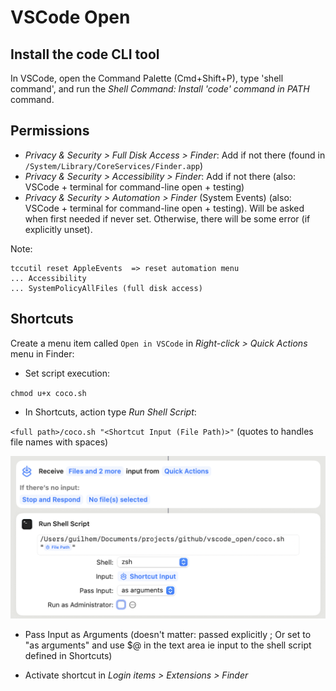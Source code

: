 # VSCode Open

## Install the code CLI tool

In VSCode, open the Command Palette (Cmd+Shift+P), type 'shell command', and run the *Shell Command: Install 'code' command in PATH* command.

## Permissions

- *Privacy & Security > Full Disk Access > Finder*: Add if not there (found in `/System/Library/CoreServices/Finder.app`)
- *Privacy & Security > Accessibility > Finder*: Add if not there (also:  VSCode + terminal for command-line open + testing)
- *Privacy & Security > Automation > Finder* (System Events) (also: VSCode + terminal for command-line open + testing). Will be asked when first needed if never set. Otherwise, there will be some error (if explicitly unset).

Note:

```
tccutil reset AppleEvents  => reset automation menu
... Accessibility
... SystemPolicyAllFiles (full disk access)
```

## Shortcuts

Create a menu item called `Open in VSCode` in *Right-click > Quick Actions* menu in Finder:

- Set script execution: 

`chmod u+x coco.sh`

- In Shortcuts, action type *Run Shell Script*:

`<full path>/coco.sh "<Shortcut Input (File Path)>"` (quotes to handles file names with spaces)

![](https://github.com/gvellut/vscode_open/blob/master/shortcuts_screenshot.png "Shortcuts")

- Pass Input as Arguments (doesn't matter: passed explicitly ; Or set to "as arguments" and use $@ in the text area ie input to the shell script defined in Shortcuts)

- Activate shortcut in *Login items > Extensions > Finder*

